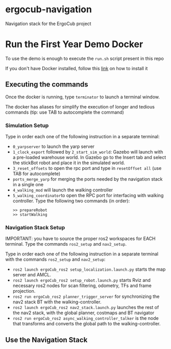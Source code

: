 # ergocub-navigation
Navigation stack for the ErgoCub project

# Run the First Year Demo Docker
To use the demo is enough to execute the `run.sh` script present in this repo     

If you don't have Docker installed, follow this [link](https://docs.docker.com/get-docker/) on how to install it

## Executing the commands
Once the docker is running, type `terminator` to launch a terminal window.

The docker has aliases for simplify the execution of longer and tedious commands (tip: use TAB to autocomplete the command)

### Simulation Setup
Type in order each one of the following instruction in a separate terminal:
* `0_yarpserver` to launch the yarp server
* `1_clock_export` followed by `2_start_sim_world`: Gazebo will launch with a pre-loaded warehouse world. In Gazebo go to the Insert tab and select the stickBot robot and place it in the simulated world.
* `3_reset_offsets` to open the rpc port and type in `resetOffset all` (use TAB for autocomplete)
* `ports_merge_yarp` for merging the ports needed by the navigation stack in a single one
* `4_walking_mod` will launch the walking controller
* `5_walking_coordinator`to open the RPC port for interfacing with walking controller. Type the following two commands (in order):
  ```
  >> prepareRobot
  >> startWalking
  ```
### Navigation Stack Setup
IMPORTANT: you have to source the proper ros2 workspaces for EACH terminal. Type the commands `ros2_setup` and `nav2_setup`.

Type in order each one of the following instruction in a separate terminal with the commands `ros2_setup` and `nav2_setup`:
* `ros2 launch ergoCub_ros2 setup_localization.launch.py` starts the map server and AMCL.
* `ros2 launch ergoCub_ros2 setup_robot.launch.py` starts Rviz and necessary ros2 nodes for scan filtering, odometry, TFs and frame projection.
* `ros2 run ergoCub_ros2 planner_trigger_server` for synchronizing the nav2 stack BT with the walking-controller.
* `ros2 launch ergoCub_ros2 nav2_stack.launch.py` launches the rest of the nav2 stack, with the global planner, costmaps and BT navigator
* `ros2 run ergoCub_ros2 async_walking_controller_talker` is the node that transforms and converts the global path to the walking-controller.

## Use the Navigation Stack
